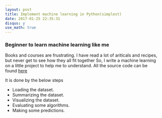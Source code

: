 ```yaml
---
layout: post
title: Implement machine learning in Python(simplest)
date: 2017-01-25 22:35:31
disqus: y
use_math: true
---
```

### Beginner to learn machine learning like me
Books and courses are frustrating. I have read a lot of ariticals and recipes, but never get to see how they all fit together
So, I write a machine learning on a little project to help me to understand.
All the source code can be found [here](https://github.com/dinghing/MachineLearn)

It is done by the below steps
  * Loading the dataset.
  * Summarizing the dataset.
  * Visualizing the dataset.
  * Evaluating some algorithms.
  * Making some predictions.
